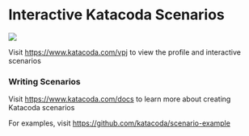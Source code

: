 # Interactive Katacoda Scenarios

[![](http://shields.katacoda.com/katacoda/vpj/count.svg)](https://www.katacoda.com/vpj "Get your profile on Katacoda.com")

Visit https://www.katacoda.com/vpj to view the profile and interactive scenarios

### Writing Scenarios
Visit https://www.katacoda.com/docs to learn more about creating Katacoda scenarios

For examples, visit https://github.com/katacoda/scenario-example
